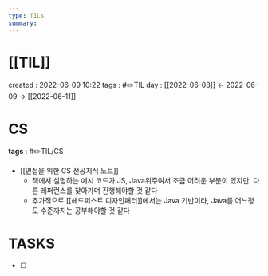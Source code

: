 ```yaml
---
type: TILs
summary: 
---
```


# [[TIL]]
created : 2022-06-09 10:22
tags : #✏️TIL
day : [[2022-06-08]] ← 2022-06-09 → [[2022-06-11]]

# CS
**tags** : #✏️TIL/CS 
- [[면접을 위한 CS 전공지식 노트]]
	- 책에서 설명하는 예시 코드가 JS, Java위주여서 조금 어려운 부분이 있지만, 다른 레퍼런스를 찾아가며 진행해야할 것 같다
	- 추가적으로 [[헤드퍼스트 디자인패터]]에서는 Java 기반이라, Java를 어느정도 수준까지는 공부해야할 것 같다

# TASKS
- [ ] 
